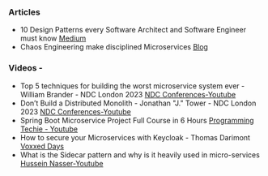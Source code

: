 
### Articles

- 10 Design Patterns every Software Architect and Software Engineer must know [Medium](https://ravindraelicherla.medium.com/10-design-patterns-every-software-architect-must-know-b33237bc01c2)
- Chaos Engineering make disciplined Microservices [Blog](https://javaonfly.blogspot.com/2021/05/chaos-engineering-make-disciplined.html)

### Videos - 
- Top 5 techniques for building the worst microservice system ever - William Brander - NDC London 2023 [NDC Conferences-Youtube](https://youtu.be/88_LUw1Wwe4?si=YgIR6qiqynaOUGef)
- Don’t Build a Distributed Monolith - Jonathan "J." Tower - NDC London 2023 [NDC Conferences-Youtube](https://youtu.be/p2GlRToY5HI?si=5EnCfCxiXeGPIyIT)
- Spring Boot Microservice Project Full Course in 6 Hours [Programming Techie - Youtube](https://youtu.be/mPPhcU7oWDU?si=6uI4BJCb2lWbqHH6)
- How to secure your Microservices with Keycloak - Thomas Darimont [Voxxed Days](https://youtu.be/FyVHNJNriUQ?si=WNkHXdF0A7Uk7URo)
- What is the Sidecar pattern and why is it heavily used in micro-services [Hussein Nasser-Youtube](https://youtu.be/zcJWvhzkPsw?si=xievoNDd3Zx3rMPy)
